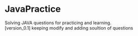 # JavaPractice
Solving JAVA questions for practicing and learning. <br>
[version_0.1] keeping modify and adding soultion of questions
